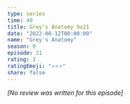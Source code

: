 ```yaml
---
type: series
time: 40
title: Grey's Anatomy 9x21
date: "2022-08-12T00:00:00"
name: "Grey's Anatomy"
season: 9
episode: 21
rating: 3
ratingEmoji: "⭐️⭐️⭐️"
share: false
---
```


_[No review was written for this episode]_
